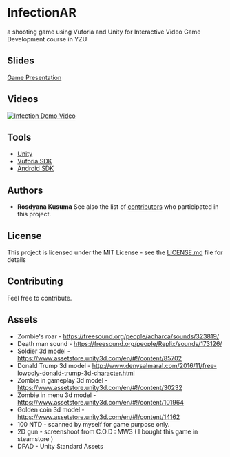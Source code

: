 # InfectionAR
a shooting game using Vuforia and Unity for Interactive Video Game Development course in YZU

## Slides
[Game Presentation](https://docs.google.com/presentation/d/1OYLRWO8KrbB8jzwWPo1dnMMDKCwMhgJrxmrYVQVqVD0/edit?usp=sharing)

## Videos
[![Infection Demo Video](https://img.youtube.com/vi/rb0jdlRIAbw/0.jpg)](https://www.youtube.com/watch?v=rb0jdlRIAbw)

## Tools
* [Unity](https://unity3d.com/)
* [Vuforia SDK](https://www.vuforia.com/)
* [Android SDK](https://developer.android.com/studio/index.html)

## Authors
* **Rosdyana Kusuma**
See also the list of [contributors](https://github.com/rosdyana/InfectionAR/contributors) who participated in this project.

## License
This project is licensed under the MIT License - see the [LICENSE.md](LICENSE.md) file for details

## Contributing
Feel free to contribute.

## Assets
* Zombie's roar - https://freesound.org/people/adharca/sounds/323819/
* Death man sound - https://freesound.org/people/Replix/sounds/173126/
* Soldier 3d model - https://www.assetstore.unity3d.com/en/#!/content/85702
* Donald Trump 3d model - http://www.denysalmaral.com/2016/11/free-lowpoly-donald-trump-3d-character.html
* Zombie in gameplay 3d model - https://www.assetstore.unity3d.com/en/#!/content/30232
* Zombie in menu 3d model - https://www.assetstore.unity3d.com/en/#!/content/101964
* Golden coin 3d model - https://www.assetstore.unity3d.com/en/#!/content/14162
* 100 NTD - scanned by myself for game purpose only.
* 2D gun - screenshoot from C.O.D : MW3 ( I bought this game in steamstore )
* DPAD - Unity Standard Assets
